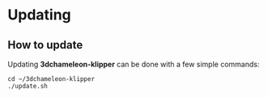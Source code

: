 # Updating

## How to update

Updating **3dchameleon-klipper** can be done with a few simple commands:
```
cd ~/3dchameleon-klipper
./update.sh
```